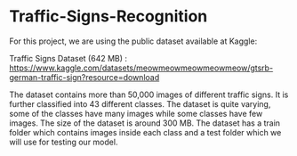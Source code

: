 # Traffic-Signs-Recognition
For this project, we are using the public dataset available at Kaggle:

Traffic Signs Dataset (642 MB) : https://www.kaggle.com/datasets/meowmeowmeowmeowmeow/gtsrb-german-traffic-sign?resource=download

The dataset contains more than 50,000 images of different traffic signs.
It is further classified into 43 different classes.
The dataset is quite varying, some of the classes have many images while some classes have few images.
The size of the dataset is around 300 MB. The dataset has a train folder which contains images inside each class and a test folder which we will use for testing our model.
